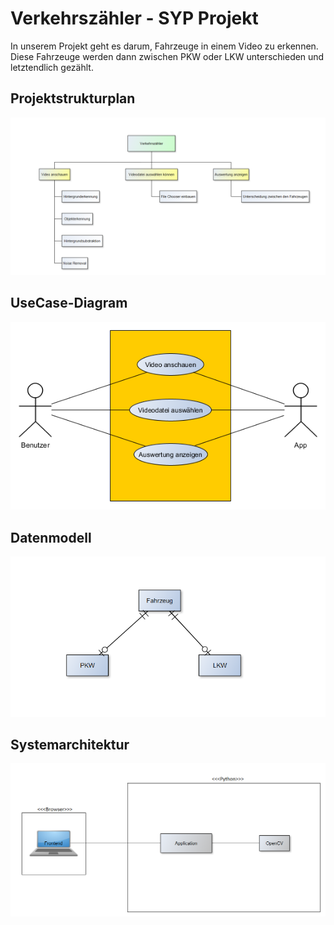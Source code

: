 # Verkehrszähler - SYP Projekt
In unserem Projekt geht es darum, Fahrzeuge in einem Video zu erkennen. Diese Fahrzeuge werden dann zwischen PKW oder LKW unterschieden und letztendlich gezählt.
## Projektstrukturplan
![alt text](https://github.com/ivonnegattringer/Verkaehrszaehler_3AHIF/blob/master/Bilder/projektstrukturplan.PNG)
## UseCase-Diagram
![alt text](https://github.com/ivonnegattringer/Verkaehrszaehler_3AHIF/blob/master/Bilder/UseCaseDiagram.png)
## Datenmodell
![alt text](https://github.com/ivonnegattringer/Verkaehrszaehler_3AHIF/blob/master/Bilder/klassendiagramm.PNG)
## Systemarchitektur
![alt text](https://github.com/ivonnegattringer/Verkaehrszaehler_3AHIF/blob/master/Bilder/Systemarchitektur_neu.png)
